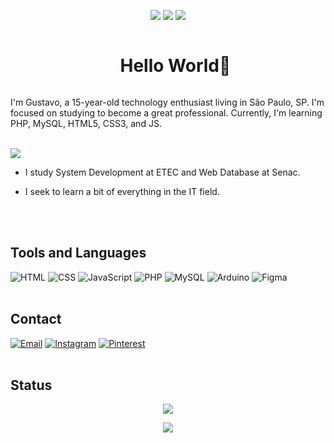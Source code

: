 <p align="center">
   <img src="https://badges.pufler.dev/visits/GuNunesB/GuNunesB"/> 
   <img src="https://badges.pufler.dev/repos/GuNunesB"/>
   <img src="https://badges.pufler.dev/commits/monthly/GuNunesB" />
</p>
<div id="user-content-toc">
   <ul align="center">
   <summary><h1 style="display: inline-block">Hello World👋</h1></summary>
</div>
I'm Gustavo, a 15-year-old technology enthusiast living in São Paulo, SP. I'm focused on studying to become a great professional. Currently, I'm learning PHP, MySQL, HTML5, CSS3, and JS.

<br><img src="https://images.wallpapersden.com/image/download/japanese-castle-pixel-art_bGZnbmWUmZqaraWkpJRmaWVlrWllZQ.jpg"><br>

- I study System Development at ETEC and Web Database at Senac.

- I seek to learn a bit of everything in the IT field.

<br><br>
## Tools and Languages

![HTML](https://img.shields.io/badge/-HTML-E34F26?style=flat&logo=html5&logoColor=white)
![CSS](https://img.shields.io/badge/-CSS-1572B6?style=flat&logo=css3&logoColor=white)
![JavaScript](https://img.shields.io/badge/-JavaScript-F7DF1E?style=flat&logo=javascript&logoColor=black)
![PHP](https://img.shields.io/badge/-PHP-777BB4?style=flat&logo=php&logoColor=white)
![MySQL](https://img.shields.io/badge/-MySQL-4479A1?style=flat&logo=mysql&logoColor=white)
![Arduino](https://img.shields.io/badge/-Arduino-00979D?style=flat&logo=arduino&logoColor=white)
![Figma](https://img.shields.io/badge/-Figma-F24E1E?style=flat&logo=figma&logoColor=white)
<br>
<br>
## Contact

[![Email](https://img.shields.io/badge/-Email-D14836?style=flat&logo=gmail&logoColor=white)](mailto:gununes280@gmail.com)
[![Instagram](https://img.shields.io/badge/-Instagram-E4405F?style=flat&logo=instagram&logoColor=white)](https://www.instagram.com/gu_nunes280/)
[![Pinterest](https://img.shields.io/badge/-Pinterest-BD081C?style=flat&logo=pinterest&logoColor=white)](https://br.pinterest.com/GustavoNunes280/)
<br>
<br>
## Status

<p align = "center">
   <img  src = "https://github-readme-stats.vercel.app/api?username=GuNunesB&show_icons=true&theme=blue-green&line_height=27">
</p>
       
<p align = "center">
   <img  src="https://github-readme-streak-stats.herokuapp.com/?user=GuNunesB&show_icons=true&locale=en&layout=compact&theme=blue-green&line_height=0" />
</p> 
       
